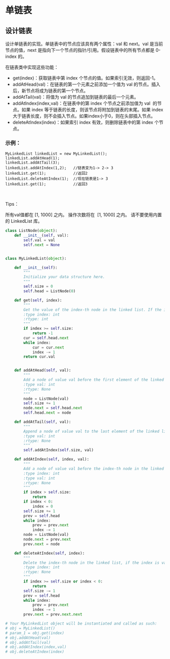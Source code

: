 # 单链表
## 设计链表

设计单链表的实现。单链表中的节点应该具有两个属性：val 和 next。val 是当前节点的值，next 是指向下一个节点的指针/引用。假设链表中的所有节点都是 0-index 的。

在链表类中实现这些功能：

- get(index)：获取链表中第 index 个节点的值。如果索引无效，则返回-1。
- addAtHead(val)：在链表的第一个元素之前添加一个值为 val 的节点。插入后，新节点将成为链表的第一个节点。
- addAtTail(val)：将值为 val 的节点追加到链表的最后一个元素。
- addAtIndex(index,val)：在链表中的第 index 个节点之前添加值为 val  的节点。如果 index 等于链表的长度，则该节点将附加到链表的末尾。如果 index 大于链表长度，则不会插入节点。如果index小于0，则在头部插入节点。
- deleteAtIndex(index)：如果索引 index 有效，则删除链表中的第 index 个节点。
 

### 示例：

    MyLinkedList linkedList = new MyLinkedList();
    linkedList.addAtHead(1);
    linkedList.addAtTail(3);
    linkedList.addAtIndex(1,2);   //链表变为1-> 2-> 3
    linkedList.get(1);            //返回2
    linkedList.deleteAtIndex(1);  //现在链表是1-> 3
    linkedList.get(1);            //返回3
 

Tips：

所有val值都在 [1, 1000] 之内。
操作次数将在  [1, 1000] 之内。
请不要使用内置的 LinkedList 库。

```python
class ListNode(object):
    def __init__(self, val):
        self.val = val
        self.next = None


class MyLinkedList(object):

    def __init__(self):
        """
        Initialize your data structure here.
        """
        self.size = 0
        self.head = ListNode(0)

    def get(self, index):
        """
        Get the value of the index-th node in the linked list. If the index is invalid, return -1.
        :type index: int
        :rtype: int
        """
        if index >= self.size:
            return -1
        cur = self.head.next
        while index:
            cur = cur.next
            index -= 1
        return cur.val


    def addAtHead(self, val):
        """
        Add a node of value val before the first element of the linked list. After the insertion, the new node will be the first node of the linked list.
        :type val: int
        :rtype: None
        """
        node = ListNode(val)
        self.size += 1
        node.next = self.head.next
        self.head.next = node

    def addAtTail(self, val):
        """
        Append a node of value val to the last element of the linked list.
        :type val: int
        :rtype: None
        """
        self.addAtIndex(self.size, val)

    def addAtIndex(self, index, val):
        """
        Add a node of value val before the index-th node in the linked list. If index equals to the length of linked list, the node will be appended to the end of linked list. If index is greater than the length, the node will not be inserted.
        :type index: int
        :type val: int
        :rtype: None
        """
        if index > self.size:
            return
        if index < 0:
            index = 0
        self.size += 1
        prev = self.head
        while index:
            prev = prev.next
            index -= 1
        node = ListNode(val)
        node.next = prev.next
        prev.next = node

    def deleteAtIndex(self, index):
        """
        Delete the index-th node in the linked list, if the index is valid.
        :type index: int
        :rtype: None
        """
        if index >= self.size or index < 0:
            return
        self.size -= 1
        prev = self.head
        while index:
            prev = prev.next
            index -= 1
        prev.next = prev.next.next

# Your MyLinkedList object will be instantiated and called as such:
# obj = MyLinkedList()
# param_1 = obj.get(index)
# obj.addAtHead(val)
# obj.addAtTail(val)
# obj.addAtIndex(index,val)
# obj.deleteAtIndex(index)
```
